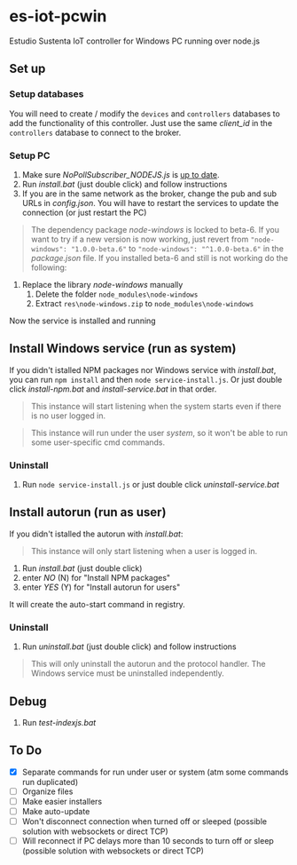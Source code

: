 # es-iot-pcwin

Estudio Sustenta IoT controller for Windows PC running over node.js

## Set up

### Setup databases

You will need to create / modify the `devices` and `controllers` databases to add the functionality of this controller.
Just use the same *client_id* in the `controllers` database to connect to the broker.

### Setup PC

1. Make sure *NoPollSubscriber_NODEJS.js* is [up to date](https://github.com/roy-mdr/es-web-notify/blob/main/client/NoPollSubscriber_NODEJS.js).
1. Run *install.bat* (just double click) and follow instructions
1. If you are in the same network as the broker, change the pub and sub URLs in *config.json*. You will have to restart the services to update the connection (or just restart the PC)

> The dependency package *node-windows* is locked to beta-6. If you want to try if a new version is now working, just revert from `"node-windows": "1.0.0-beta.6"` to `"node-windows": "^1.0.0-beta.6"` in the *package.json* file.
> If you installed beta-6 and still is not working do the following:

1. Replace the library *node-windows* manually
    1. Delete the folder `node_modules\node-windows`
    1. Extract `res\node-windows.zip` to `node_modules\node-windows`

Now the service is installed and running

## Install Windows service (run as system)

If you didn't istalled NPM packages nor Windows service with *install.bat*, you can run `npm install` and then `node service-install.js`. Or just double click *install-npm.bat* and *install-service.bat* in that order.

> This instance will start listening when the system starts even if there is no user logged in.

> This instance will run under the user *system*, so it won't be able to run some user-specific cmd commands.

### Uninstall

1. Run `node service-install.js` or just double click *uninstall-service.bat*

## Install autorun (run as user)

If you didn't istalled the autorun with *install.bat*:

> This instance will only start listening when a user is logged in.

1. Run *install.bat* (just double click)
1. enter *NO* (N) for "Install NPM packages"
1. enter *YES* (Y) for "Install autorun for users"

It will create the auto-start command in registry.

### Uninstall

1. Run *uninstall.bat* (just double click) and follow instructions

> This will only uninstall the autorun and the protocol handler. The Windows service must be uninstalled independently.

## Debug

1. Run *test-indexjs.bat*

## To Do

- [x] Separate commands for run under user or system (atm some commands run duplicated)
- [ ] Organize files
- [ ] Make easier installers
- [ ] Make auto-update
- [ ] Won't disconnect connection when turned off or sleeped (possible solution with websockets or direct TCP)
- [ ] Will reconnect if PC delays more than 10 seconds to turn off or sleep (possible solution with websockets or direct TCP)
